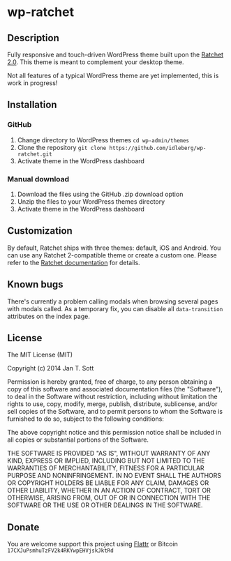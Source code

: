 # wp-ratchet

## Description

Fully responsive and touch-driven WordPress theme built upon the [Ratchet 2.0](http://goratchet.com/). This theme is meant to complement your desktop theme.

Not all features of a typical WordPress theme are yet implemented, this is work in progress! 

## Installation

### GitHub

1. Change directory to WordPress themes `cd wp-admin/themes`
2. Clone the repository `git clone https://github.com/idleberg/wp-ratchet.git`
3. Activate theme in the WordPress dashboard

### Manual download

1. Download the files using the GitHub .zip download option
2. Unzip the files to your WordPress themes directory
3. Activate theme in the WordPress dashboard

## Customization

By default, Ratchet ships with three themes: default, iOS and Android. You can use any Ratchet 2-compatible theme or create a custom one. Please refer to the [Ratchet documentation](http://goratchet.com/getting-started/) for details.

## Known bugs

There's currently a problem calling modals when browsing several pages with modals called. As a temporary fix, you can disable all `data-transition` attributes on the index page.

## License

The MIT License (MIT)

Copyright (c) 2014 Jan T. Sott

Permission is hereby granted, free of charge, to any person obtaining a copy of this software and associated documentation files (the "Software"), to deal in the Software without restriction, including without limitation the rights to use, copy, modify, merge, publish, distribute, sublicense, and/or sell copies of the Software, and to permit persons to whom the Software is furnished to do so, subject to the following conditions:

The above copyright notice and this permission notice shall be included in all copies or substantial portions of the Software.

THE SOFTWARE IS PROVIDED "AS IS", WITHOUT WARRANTY OF ANY KIND, EXPRESS OR IMPLIED, INCLUDING BUT NOT LIMITED TO THE WARRANTIES OF MERCHANTABILITY, FITNESS FOR A PARTICULAR PURPOSE AND NONINFRINGEMENT. IN NO EVENT SHALL THE AUTHORS OR COPYRIGHT HOLDERS BE LIABLE FOR ANY CLAIM, DAMAGES OR OTHER LIABILITY, WHETHER IN AN ACTION OF CONTRACT, TORT OR OTHERWISE, ARISING FROM, OUT OF OR IN CONNECTION WITH THE SOFTWARE OR THE USE OR OTHER DEALINGS IN THE SOFTWARE.

## Donate

You are welcome support this project using [Flattr](https://flattr.com/submit/auto?user_id=idleberg&url=https://github.com/idleberg/wp-ratchet) or Bitcoin `17CXJuPsmhuTzFV2k4RKYwpEHVjskJktRd`